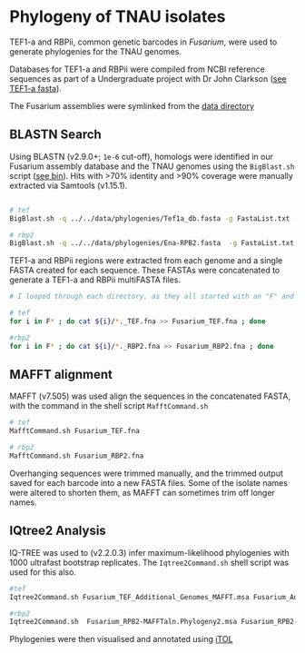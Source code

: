 # Phylogeny of TNAU isolates

TEF1-a and RBPii, common genetic barcodes in *Fusarium*, were used to generate phylogenies for the TNAU genomes.

Databases for TEF1-a and RBPii were compiled from NCBI reference sequences as part of a Undergraduate project with Dr John Clarkson ([see TEF1-a fasta](../../data/phylogenies/Tef1a_db.fasta)).

The Fusarium assemblies were symlinked from the [data directory](../../data/genomes/All_Fusarium_Genomes/)

## BLASTN Search

Using BLASTN (v2.9.0+; `1e-6` cut-off), homologs were identified in our Fusarium assembly database and the TNAU genomes using the `BigBlast.sh` script ([see bin](../../bin/BigBlast.sh)). Hits with >70% identity and >90% coverage were manually extracted via Samtools (v1.15.1).

```bash

# tef
BigBlast.sh -q ../../data/phylogenies/Tef1a_db.fasta -g FastaList.txt -i 70 -c 90 -blastn -b 

# rbp2
BigBlast.sh -q ../../data/phylogenies/Ena-RPB2.fasta  -g FastaList.txt -i 70 -c 90 -blastn -b 
```

TEF1-a and RBPii regions were extracted from each genome and a single FASTA created for each sequence. These FASTAs were concatenated to generate a TEF1-a and RBPii multiFASTA files.

```bash
# I looped through each directory, as they all started with an "F" and the file ending for each extracted barcode was the same. 

# tef
for i in F* ; do cat ${i}/*._TEF.fna >> Fusarium_TEF.fna ; done 

#rbp2
for i in F* ; do cat ${i}/*._RBP2.fna >> Fusarium_RBP2.fna ; done 
```

## MAFFT alignment

MAFFT (v7.505) was used align the sequences in the concatenated FASTA, with the command in the shell script `MafftCommand.sh`

```bash
# tef
MafftCommand.sh Fusarium_TEF.fna

# rbp2
MafftCommand.sh Fusarium_RBP2.fna
```

Overhanging sequences were trimmed manually, and the trimmed output saved for each barcode into a new FASTA files. Some of the isolate names were altered to shorten them, as MAFFT can sometimes trim off longer names.

## IQtree2 Analysis

IQ-TREE was used to (v2.2.0.3) infer maximum-likelihood phylogenies with 1000 ultrafast bootstrap replicates. The `Iqtree2Command.sh` shell script was used for this also.

```bash
#tef
Iqtree2Command.sh Fusarium_TEF_Additional_Genomes_MAFFT.msa Fusarium_Additional_Species_TEF

#rbp2
Iqtree2Command.sh  Fusarium_RPB2-MAFFTaln.Phylogeny2.msa Fusarium_RPB2-MAFFTaln.Phylogeny2.msa
```

Phylogenies were then visualised and annotated using [iTOL](https://itol.embl.de)
